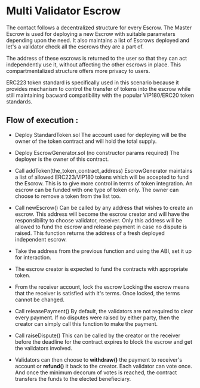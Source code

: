 # Multi Validator Escrow

The contact follows a decentralized structure for every Escrow. The Master Escrow is used for deploying a new Escrow with suitable parameters depending upon the need. It also maintains a list of Escrows deployed and let's a validator check all the escrows they are a part of.

The address of these escrows is returned to the user so that they can act independently use it, without affecting the other escrows in place. This compartmentalized structure offers more privacy to users.

ERC223 token standard is specifically used in this scenario because it provides mechanism to control the transfer of tokens into the escrow while still maintaining bacward compatibility with the popular VIP180/ERC20 token standards.

## Flow of execution :
- Deploy StandardToken.sol
The account used for deploying will be the owner of the token contract and will hold the total supply.

- Deploy EscrowGenerator.sol (no constructor params required)
The deployer is the owner of this contract.

- Call addToken(the_token_contract_address)
EscrowGenerator maintains a list of allowed ERC223/VIP180 tokens which will be accepted to fund the Escrow. This is to give more control in terms of token integration. An escrow can be funded with one type of token only. The owner can choose to remove a token from the list too.

- Call newEscrow()
Can be called by any address that wishes to create an escrow. This address will become the escrow creator and will have the responsibility to choose validator, receiver. Only this address will be allowed to fund the escrow and release payment in case no dispute is raised. This function returns the address of a fresh deployed independent escrow.

- Take the address from the previous function and using the ABI, set it up for interaction.

- The escrow creator is expected to fund the contracts with appropriate token.

- From the receiver account, lock the escrow
Locking the escrow means that the receiver is satisfied with it's terms. Once locked, the terms cannot be changed.

- Call releasePayment()
By default, the validators are not required to clear every payment. If no disputes were raised by either party, then the creator can simply call this function to make the payment.

- Call raiseDispute()
This can be called by the creator or the receiver before the deadline for the contract expires to block the escrow and get the validators involved.

- Validators can then choose to **withdraw()** the payment to receiver's account or **refund()** it back to the creator. Each validator can vote once. And once the minimum decorum of votes is reached, the contract transfers the funds to the elected benefieciary.
